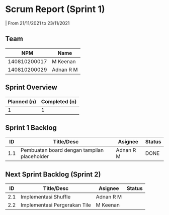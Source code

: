 # Scrum Report (Sprint 1)
| From 21/11/2021 to 23/11/2021

## Team
| NPM           | Name        |
| ------------- |-------------|
| 140810200017  | M Keenan    |
| 140810200029  | Adnan R M   |

## Sprint Overview
| Planned (n)   | Completed (n) |
| ------------- |-------------- |
| 1             | 1             |

## Sprint 1 Backlog

| ID  | Title/Desc | Asignee | Status |
| --- | ---------- | ------- | ------ |
| 1.1 | Pembuatan board dengan tampilan placeholder | Adnan R M | DONE |

## Next Sprint Backlog (Sprint 2)

| ID  | Title/Desc | Asignee | Status |
| --- | ---------- | ------- | ------ |
| 2.1 | Implementasi Shuffle| Adnan R M |
| 2.2 | Implementasi Pergerakan Tile | M Keenan   |
